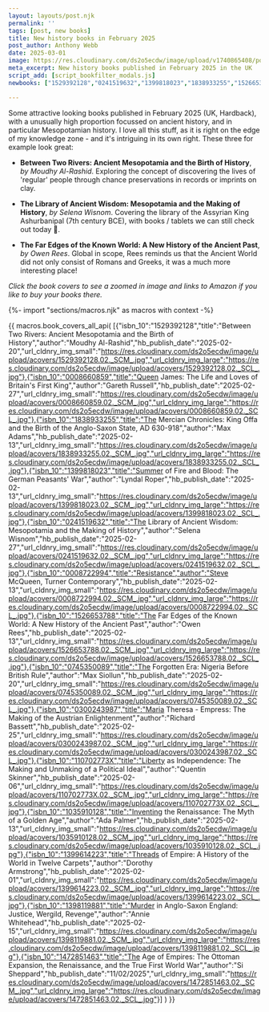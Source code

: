 ```yaml
---
layout: layouts/post.njk
permalink: ''
tags: [post, new books]
title: New history books in February 2025
post_author: Anthony Webb
date: 2025-03-01
image: https://res.cloudinary.com/ds2o5ecdw/image/upload/v1740865408/posts/Feb2025_newhistorybooks.jpg
meta_excerpt: New history books published in February 2025 in the UK
script_add: [script_bookfilter_modals.js]
newbooks: ["1529392128","0241519632","1399818023","1838933255","1526653788","1398119881"]

---
```

Some attractive looking books published in February 2025 (UK, Hardback), with a unusually high proportion focussed on ancient history, and in particular Mesopotamian history. I love all this stuff, as it is right on the edge of my knowledge zone - and it's intriguing in its own right. These three for example look great:

- __Between Two Rivers: Ancient Mesopotamia and the Birth of History__, _by Moudhy Al-Rashid_. Exploring the concept of discovering the lives of 'regular' people through chance preservations in records or imprints on clay.

- __The Library of Ancient Wisdom: Mesopotamia and the Making of History__, _by Selena Wisnom_. Covering the library of the Assyrian King Ashurbanipal (7th century BCE), with books / tablets we can still check out today 🙂.

- __The Far Edges of the Known World: A New History of the Ancient Past__, _by Owen Rees_. Global in scope, Rees reminds us that the Ancient World did not only consist of Romans and Greeks, it was a much more interesting place! 

_Click the book covers to see a zoomed in image and links to Amazon if you like to buy your books there._

{%- import "sections/macros.njk" as macros with context -%}

{{ macros.book_covers_all_api(
[{"isbn_10":"1529392128","title":"Between Two Rivers: Ancient Mesopotamia and the Birth of History","author":"Moudhy Al-Rashid","hb_publish_date":"2025-02-20","url_cldnry_img_small":"https://res.cloudinary.com/ds2o5ecdw/image/upload/acovers/1529392128.02._SCM_.jpg","url_cldnry_img_large":"https://res.cloudinary.com/ds2o5ecdw/image/upload/acovers/1529392128.02._SCL_.jpg"},{"isbn_10":"0008660859","title":"Queen James: The Life and Loves of Britain's First King","author":"Gareth Russell","hb_publish_date":"2025-02-27","url_cldnry_img_small":"https://res.cloudinary.com/ds2o5ecdw/image/upload/acovers/0008660859.02._SCM_.jpg","url_cldnry_img_large":"https://res.cloudinary.com/ds2o5ecdw/image/upload/acovers/0008660859.02._SCL_.jpg"},{"isbn_10":"1838933255","title":"The Mercian Chronicles: King Offa and the Birth of the Anglo-Saxon State, AD 630-918","author":"Max Adams","hb_publish_date":"2025-02-13","url_cldnry_img_small":"https://res.cloudinary.com/ds2o5ecdw/image/upload/acovers/1838933255.02._SCM_.jpg","url_cldnry_img_large":"https://res.cloudinary.com/ds2o5ecdw/image/upload/acovers/1838933255.02._SCL_.jpg"},{"isbn_10":"1399818023","title":"Summer of Fire and Blood: The German Peasants' War","author":"Lyndal Roper","hb_publish_date":"2025-02-13","url_cldnry_img_small":"https://res.cloudinary.com/ds2o5ecdw/image/upload/acovers/1399818023.02._SCM_.jpg","url_cldnry_img_large":"https://res.cloudinary.com/ds2o5ecdw/image/upload/acovers/1399818023.02._SCL_.jpg"},{"isbn_10":"0241519632","title":"The Library of Ancient Wisdom: Mesopotamia and the Making of History","author":"Selena Wisnom","hb_publish_date":"2025-02-27","url_cldnry_img_small":"https://res.cloudinary.com/ds2o5ecdw/image/upload/acovers/0241519632.02._SCM_.jpg","url_cldnry_img_large":"https://res.cloudinary.com/ds2o5ecdw/image/upload/acovers/0241519632.02._SCL_.jpg"},{"isbn_10":"0008722994","title":"Resistance","author":"Steve McQueen, Turner Contemporary","hb_publish_date":"2025-02-13","url_cldnry_img_small":"https://res.cloudinary.com/ds2o5ecdw/image/upload/acovers/0008722994.02._SCM_.jpg","url_cldnry_img_large":"https://res.cloudinary.com/ds2o5ecdw/image/upload/acovers/0008722994.02._SCL_.jpg"},{"isbn_10":"1526653788","title":"The Far Edges of the Known World: A New History of the Ancient Past","author":"Owen Rees","hb_publish_date":"2025-02-13","url_cldnry_img_small":"https://res.cloudinary.com/ds2o5ecdw/image/upload/acovers/1526653788.02._SCM_.jpg","url_cldnry_img_large":"https://res.cloudinary.com/ds2o5ecdw/image/upload/acovers/1526653788.02._SCL_.jpg"},{"isbn_10":"0745350089","title":"The Forgotten Era: Nigeria Before British Rule","author":"Max Siollun","hb_publish_date":"2025-02-20","url_cldnry_img_small":"https://res.cloudinary.com/ds2o5ecdw/image/upload/acovers/0745350089.02._SCM_.jpg","url_cldnry_img_large":"https://res.cloudinary.com/ds2o5ecdw/image/upload/acovers/0745350089.02._SCL_.jpg"},{"isbn_10":"0300243987","title":"Maria Theresa - Empress: The Making of the Austrian Enlightenment","author":"Richard Bassett","hb_publish_date":"2025-02-25","url_cldnry_img_small":"https://res.cloudinary.com/ds2o5ecdw/image/upload/acovers/0300243987.02._SCM_.jpg","url_cldnry_img_large":"https://res.cloudinary.com/ds2o5ecdw/image/upload/acovers/0300243987.02._SCL_.jpg"},{"isbn_10":"110702773X","title":"Liberty as Independence: The Making and Unmaking of a Political Ideal","author":"Quentin Skinner","hb_publish_date":"2025-02-06","url_cldnry_img_small":"https://res.cloudinary.com/ds2o5ecdw/image/upload/acovers/110702773X.02._SCM_.jpg","url_cldnry_img_large":"https://res.cloudinary.com/ds2o5ecdw/image/upload/acovers/110702773X.02._SCL_.jpg"},{"isbn_10":"1035910128","title":"Inventing the Renaissance: The Myth of a Golden Age","author":"Ada Palmer","hb_publish_date":"2025-02-13","url_cldnry_img_small":"https://res.cloudinary.com/ds2o5ecdw/image/upload/acovers/1035910128.02._SCM_.jpg","url_cldnry_img_large":"https://res.cloudinary.com/ds2o5ecdw/image/upload/acovers/1035910128.02._SCL_.jpg"},{"isbn_10":"1399614223","title":"Threads of Empire: A History of the World in Twelve Carpets","author":"Dorothy Armstrong","hb_publish_date":"2025-02-01","url_cldnry_img_small":"https://res.cloudinary.com/ds2o5ecdw/image/upload/acovers/1399614223.02._SCM_.jpg","url_cldnry_img_large":"https://res.cloudinary.com/ds2o5ecdw/image/upload/acovers/1399614223.02._SCL_.jpg"},{"isbn_10":"1398119881","title":"Murder in Anglo-Saxon England: Justice, Wergild, Revenge","author":"Annie Whitehead","hb_publish_date":"2025-02-15","url_cldnry_img_small":"https://res.cloudinary.com/ds2o5ecdw/image/upload/acovers/1398119881.02._SCM_.jpg","url_cldnry_img_large":"https://res.cloudinary.com/ds2o5ecdw/image/upload/acovers/1398119881.02._SCL_.jpg"},{"isbn_10":"1472851463","title":"The Age of Empires: The Ottoman Expansion, the Renaissance, and the True First World War","author":"Si Sheppard","hb_publish_date":"11/02/2025","url_cldnry_img_small":"https://res.cloudinary.com/ds2o5ecdw/image/upload/acovers/1472851463.02._SCM_.jpg","url_cldnry_img_large":"https://res.cloudinary.com/ds2o5ecdw/image/upload/acovers/1472851463.02._SCL_.jpg"}]
) }}
